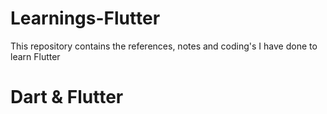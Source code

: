 # Learnings-Flutter
This repository contains the references, notes and coding's I have done to learn Flutter

# Dart & Flutter
